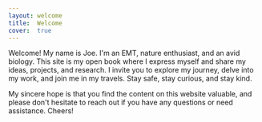 ```yaml
---
layout: welcome
title:  Welcome
cover:  true
---
```


Welcome! My name is Joe. I'm an EMT, nature enthusiast, and an avid biology. This site is my open book where I express myself and share my ideas, projects, and research. I invite you to explore my journey, delve into my work, and join me in my travels. Stay safe, stay curious, and stay kind. 

 My sincere hope is that you find the content on this website valuable, and please don't hesitate to reach out if you have any questions or need assistance. Cheers!